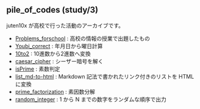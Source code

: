 ## pile_of_codes (study/3)
juten10x が高校で行った活動のアーカイブです。

* [Problems_forschool](problems_fs) : 高校の情報の授業で出題したもの
* [Youbi_correct](Youbi_correct) : 年月日から曜日計算
* [10to2](10to2) : 10進数から2進数へ変換
* [caesar_cipher](caesar_cipher) : シーザー暗号を解く
* [isPrime](isPrime) : 素数判定
* [list_md-to-html](list_md-to-html) : Markdown 記法で書かれたリンク付きのリストを HTML に変換
* [prime_factorization](prime_factorization) : 素因数分解
* [random_integer](random_integer) : 1 から N までの数字をランダムな順序で出力

<style>
  #ccby4 {
    display: none;
  }
</style>

